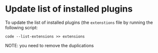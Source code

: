 # Update list of installed plugins
To update the list of installed plugins (the `extenstions` file by running the following script:

```
code --list-extensions >> extensions
```
NOTE: you need to remove the duplications
